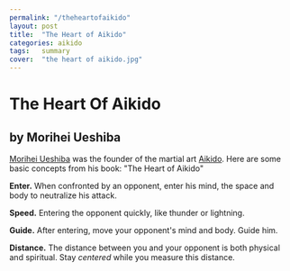 ```yaml
---
permalink: "/theheartofaikido"
layout: post
title:  "The Heart of Aikido"
categories: aikido
tags:	summary
cover:  "the heart of aikido.jpg"
---
```


# The Heart Of Aikido 

## by Morihei Ueshiba

[Morihei Ueshiba](https://en.wikipedia.org/wiki/Morihei_Ueshiba) was the founder of the martial art [Aikido](https://en.wikipedia.org/wiki/Aikido).  Here are some basic concepts from his book: "The Heart of Aikido"

**Enter.** When confronted by an opponent, enter his mind, the space and body to neutralize his attack.

**Speed.** Entering the opponent quickly, like thunder or lightning. 

**Guide.** After entering, move your opponent's mind and body. Guide him.

**Distance.** The distance between you and your opponent is both physical and spiritual. Stay *centered* while you measure this distance.
